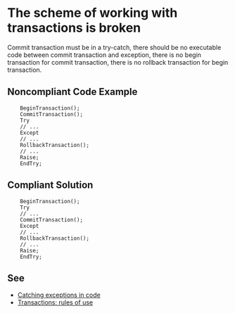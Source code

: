 # The scheme of working with transactions is broken

Commit transaction must be in a try-catch, 
there should be no executable code between commit transaction and exception, 
there is no begin transaction for commit transaction, 
there is no rollback transaction for begin transaction.

## Noncompliant Code Example

```bsl
    BeginTransaction();
    CommitTransaction();
    Try
    // ...
    Except
    // ...
    RollbackTransaction();
    // ...
    Raise;
    EndTry;
```

## Compliant Solution

```bsl
    BeginTransaction();
    Try
    // ...
    CommitTransaction();
    Except
    // ...
    RollbackTransaction();
    // ...
    Raise;
    EndTry;
```

## See

- [Catching exceptions in code](https://support.1ci.com/hc/en-us/articles/360011002440-Catching-exceptions-in-code)
- [Transactions: rules of use](https://support.1ci.com/hc/en-us/articles/360011121239-Transactions-rules-of-use)